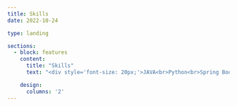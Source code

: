 ```yaml
---
title: Skills
date: 2022-10-24

type: landing

sections:
  - block: features
    content:
      title: "Skills"
      text: "<div style='font-size: 20px;'>JAVA<br>Python<br>Spring Boot<br>C#<br>C++<br>React</div>"

    design:
      columns: '2'
---
```

